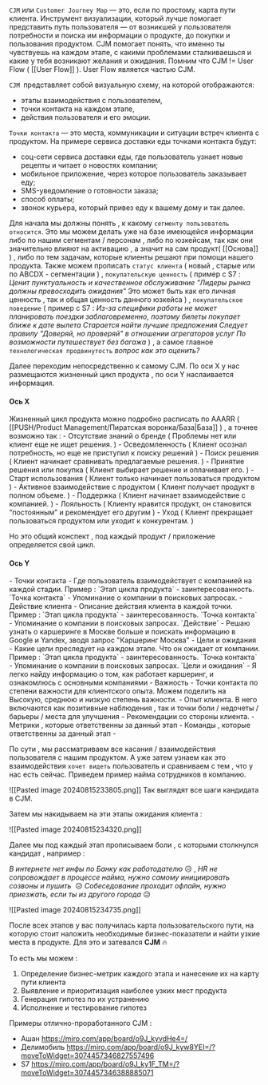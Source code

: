 `CJM` или `Customer Journey Map` — это, если по простому, карта пути клиента. Инструмент визуализации, который лучше помогает представить путь пользователя — от возникшей у пользователя потребности и поиска им информации о продукте, до покупки и пользования продуктом. CJM помогает понять, что именно ты чувствуешь на каждом этапе, с какими проблемами сталкиваешься и какие у тебя возникают желания и ожидания. Помним что CJM != User Flow ( [[User Flow]] ). User Flow является частью CJM. 

`CJM `представляет собой визуальную схему, на которой отображаются:
- этапы взаимодействия с пользователем,
- точки контакта на каждом этапе,
- действия пользователя и его эмоции.

`Точки контакта` — это места, коммуникации и ситуации встреч клиента с продуктом.
На примере сервиса доставки еды точками контакта будут:
- соц-сети сервиса доставки еды, где пользователь узнает новые рецепты и читает о новостях компании;
- мобильное приложение, через которое пользователь заказывает еду;
- SMS-уведомление о готовности заказа;
- способ оплаты;
- звонок курьера, который привез еду к вашему дому и так далее.


Для начала мы должны понять , к какому `сегменту пользователь относится`. Это мы можем делать уже на базе имеющейся информации либо по нашим сегментам / персонам , либо по юзкейсам, так как они значительно влияют на активацию , а значит на сам продукт( [[Основа]] ) , либо по тем задачам, которые клиенты решают при помощи нашего продукта. Также можем прописать `статус клиента` ( новый , старые или по ABCDX - сегментации ) , `покупательскую ценность` ( пример с S7 : *Ценит пунктуальность и качественное обслуживание "Лидеры рынка должны превосходить ожидания"* Это может быть как его личная ценность , так и общая ценность данного юзкейса ) , `покупательское поведение`  ( пример с S7 : *Из-за специфики работы не может планировать поездки заблаговременно, поэтому билеты покупает ближе к дате вылета Старается найти лучшие предложения Следует правилу "Доверяй, но проверяй" в отношении агрегаторов услуг
По возможности путешествует без багажа* ) , а самое главное `технологическая продвинутость`  *вопрос как это оценить?*

Далее переходим непосредственно к самому CJM. 
По оси X у нас размещаются жизненный цикл продукта , по оси Y наслаивается информация. 

<h4>Ось X</h4> 
Жизненный цикл продукта можно подробно расписать по AAARR ( [[PUSH/Product Management/Пиратская воронка/База|База]] ) , а точнее возможно так : 
- Отсутствие знаний о бренде ( Проблемы нет или клиент еще не ищет решения. )
- Осведомленность ( Клиент осознал потребность, но еще не приступил к поиску решений )
- Поиск решения ( Клиент начинает сравнивать предлагаемые решения. )
- Принятие решения или покупка ( Клиент выбирает решение и оплачивает его. )
- Старт использования ( Клиент только начинает пользоваться продуктом )
- Активное взаимодействие с продуктом ( Клиент получает продукт в полном объеме. )
- Поддержка ( Клиент начинает взаимодействие с компанией. )
- Лояльность ( Клиенту нравится продукт, он становится “постоянным” и рекомендует его другим ) 
- Уход ( Клиент прекращает пользоваться продуктом или уходит к конкурентам. )

Но это общий конспект , под каждый продукт / приложение определяется свой цикл. 


<h4>Ось Y</h4>
- Точки контакта - Где пользователь взаимодействует с компанией на каждой стадии. Пример : `Этап цикла продукта` - заинтересованность. `Точка контакта` - Упоминание о компании в поисковых запросах. 
- Действие клиента - Описание действия клиента в каждой точки. Пример : `Этап цикла продукта` - заинтересованность. `Точка контакта` - Упоминание о компании в поисковых запросах. `Действие` - Решаю узнать о каршеринге в Москве больше и поискать информацию в Google и Yandex, зводя запрос "Каршеринг Москва"
- Цели и ожидания - Какие цели преследует на каждом этапе. Что он ожидает от компании. Пример : `Этап цикла продукта` - заинтересованность. `Точка контакта` - Упоминание о компании в поисковых запросах. `Цели и ожидания` - Я легко найду информацию о том, как работает каршеринг, и ознакомлюсь с основными компаниями
- Важность - Точки контакта по степени важности для клиентского опыта. Можем поделить на Высокую, среднюю и низкую степень важности. 
- Опыт клиента. В него включаются как позитивные наблюдения , так и точки боли / недочеты / барьеры / места для улучшения
- Рекомендации со стороны клиента. 
- Метрики , которые ответственны за данный этап 
- Команды , которые ответственны за данный этап 
- 




По сути , мы рассматриваем все касания / взаимодействия пользователя с нашим продуктом. А уже затем узнаем как это взаимодействия `хочет видеть` пользователь и сравниваем с тем , что у нас есть сейчас. Приведем пример найма сотрудников в компанию.

![[Pasted image 20240815233805.png]]
Так выглядят  все шаги кандидата в CJM. 

Затем мы накидываем на эти этапы ожидания клиента : 

![[Pasted image 20240815234320.png]]

Далее мы под каждый этап прописываем боли , с которыми столкнулся кандидат , например : 

*В интернете нет инфы по Банку как работодателю* 😥 , *HR не сопровождает в процессе найма, нужно самому инициировать созвоны и пушить*  😥 *Собеседование проходит офлайн, нужно приезжать, если ты из другого города* 😥 

![[Pasted image 20240815234735.png]]

После всех этапов у вас получилась карта пользовательского пути, на которую стоит наложить необходимые бизнес-показатели и найти узкие места в продукте. Для это и затевался **CJM** 🔥

То есть мы можем : 
1. Определение бизнес-метрик каждого этапа и нанесение их на карту пути клиента
2. Выявление и приоритизация наиболее узких мест продукта
3. Генерация гипотез по их устранению
4. Исполнение и тестирование гипотез


Примеры отлично-проработанного CJM : 
- Ашан https://miro.com/app/board/o9J_kyvdHe4=/
- Делимобиль https://miro.com/app/board/o9J_kyw8YEI=/?moveToWidget=3074457346827557496
- S7 https://miro.com/app/board/o9J_ky1F_TM=/?moveToWidget=3074457346388885071

